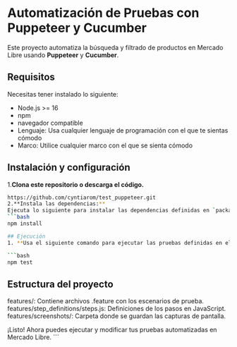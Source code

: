 # Automatización de Pruebas con Puppeteer y Cucumber

Este proyecto automatiza la búsqueda y filtrado de productos en Mercado Libre usando **Puppeteer** y **Cucumber**.

## Requisitos
Necesitas tener instalado lo siguiente:
- Node.js >= 16
- npm
- navegador compatible
- Lenguaje: Usa cualquier lenguaje de programación con el que te sientas cómodo
- Marco: Utilice cualquier marco con el que se sienta cómodo 

## Instalación y configuración
1.**Clona este repositorio o descarga el código.**
   ```bash
   https://github.com/cyntiarom/test_puppeteer.git
2.**Instala las dependencias:**
  Ejecuta lo siguiente para instalar las dependencias definidas en `package.json`:
   ```bash
   npm install

## Ejecución
1. **Usa el siguiente comando para ejecutar las pruebas definidas en el archivo `.feature`:**

   ```bash
   npm test
   ```

## Estructura del proyecto

features/: Contiene archivos .feature con los escenarios de prueba.
features/step_definitions/steps.js: Definiciones de los pasos en JavaScript.
features/screenshots/: Carpeta donde se guardan las capturas de pantalla.

¡Listo! Ahora puedes ejecutar y modificar tus pruebas automatizadas en Mercado Libre. ```

